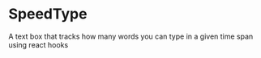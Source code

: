 # SpeedType
A text box that tracks how many words you can type in a given time span using react hooks 
